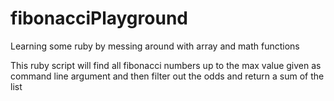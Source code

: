 # fibonacciPlayground
Learning some ruby by messing around with array and math functions

This ruby script will find all fibonacci numbers up to the max value given as command line argument and then filter out the odds and return a sum of the list
